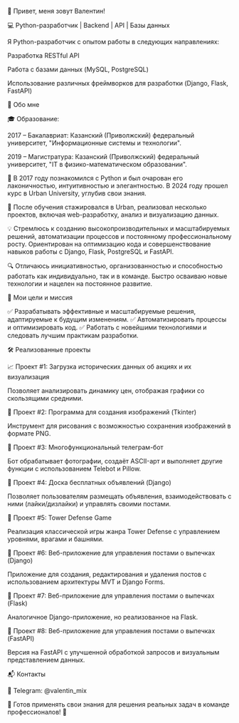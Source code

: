 👋 Привет, меня зовут Валентин!

💻 Python-разработчик | Backend | API | Базы данных

Я Python-разработчик с опытом работы в следующих направлениях:

Разработка RESTful API

Работа с базами данных (MySQL, PostgreSQL)

Использование различных фреймворков для разработки (Django, Flask, FastAPI)

📌 Обо мне

🎓 Образование:

2017 – Бакалавриат: Казанский (Приволжский) федеральный университет, "Информационные системы и технологии".

2019 – Магистратура: Казанский (Приволжский) федеральный университет, "IT в физико-математическом образовании".

🐍 В 2017 году познакомился с Python и был очарован его лаконичностью, интуитивностью и элегантностью. В 2024 году прошел курс в Urban University, углубив свои знания.

🚀 После обучения стажировался в Urban, реализовал несколько проектов, включая web-разработку, анализ и визуализацию данных.

💡 Стремлюсь к созданию высокопроизводительных и масштабируемых решений, автоматизации процессов и постоянному профессиональному росту. Ориентирован на оптимизацию кода и совершенствование навыков работы с Django, Flask, PostgreSQL и FastAPI.

🔍 Отличаюсь инициативностью, организованностью и способностью работать как индивидуально, так и в команде. Быстро осваиваю новые технологии и нацелен на постоянное развитие.

🎯 Мои цели и миссия

✅ Разрабатывать эффективные и масштабируемые решения, адаптируемые к будущим изменениям.
✅ Автоматизировать процессы и оптимизировать код.
✅ Работать с новейшими технологиями и следовать лучшим практикам разработки.

🛠 Реализованные проекты

📈 Проект #1: Загрузка исторических данных об акциях и их визуализация

Позволяет анализировать динамику цен, отображая графики со скользящими средними.

🎨 Проект #2: Программа для создания изображений (Tkinter)

Инструмент для рисования с возможностью сохранения изображений в формате PNG.

🤖 Проект #3: Многофункциональный телеграм-бот

Бот обрабатывает фотографии, создаёт ASCII-арт и выполняет другие функции с использованием Telebot и Pillow.

🏪 Проект #4: Доска бесплатных объявлений (Django)

Позволяет пользователям размещать объявления, взаимодействовать с ними (лайки/дизлайки) и управлять своими постами.

🏰 Проект #5: Tower Defense Game

Реализация классической игры жанра Tower Defense с управлением уровнями, врагами и башнями.

🍰 Проект #6: Веб-приложение для управления постами о выпечках (Django)

Приложение для создания, редактирования и удаления постов с использованием архитектуры MVT и Django Forms.

🍪 Проект #7: Веб-приложение для управления постами о выпечках (Flask)

Аналогичное Django-приложение, но реализованное на Flask.

🍞 Проект #8: Веб-приложение для управления постами о выпечках (FastAPI)

Версия на FastAPI с улучшенной обработкой запросов и визуальным представлением данных.

📬 Контакты

📢 Telegram: @valentin_mix

📌 Готов применять свои знания для решения реальных задач в команде профессионалов! 🚀

